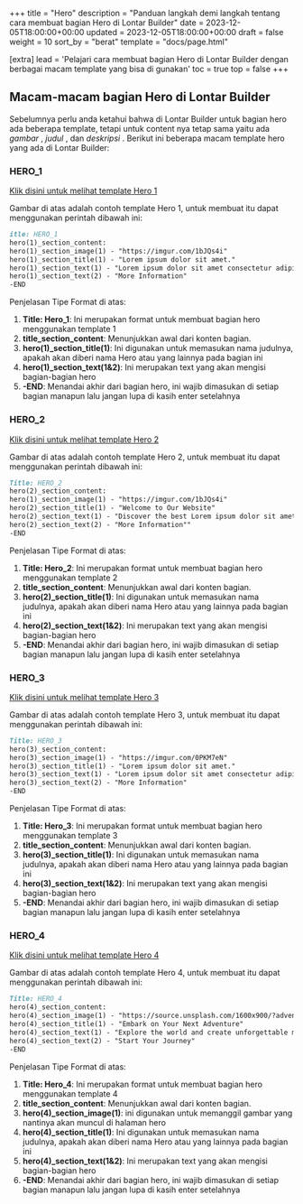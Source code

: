 +++
title = "Hero"
description = "Panduan langkah demi langkah tentang cara membuat bagian Hero di Lontar Builder"
date = 2023-12-05T18:00:00+00:00
updated = 2023-12-05T18:00:00+00:00
draft = false
weight = 10
sort_by = "berat"
template = "docs/page.html"

[extra]
lead = 'Pelajari cara membuat bagian Hero di Lontar Builder dengan berbagai macam template yang bisa di gunakan'
toc = true
top = false
+++

## Macam-macam bagian Hero di Lontar Builder
Sebelumnya perlu anda ketahui bahwa di Lontar Builder untuk bagian hero ada beberapa template, tetapi untuk content nya tetap sama yaitu ada *gambar* , *judul* , dan *deskripsi* . Berikut ini beberapa macam template hero yang ada di Lontar Builder:

### HERO_1

[Klik disini untuk melihat template Hero 1](https://imgur.com/trQ6SXD)

Gambar di atas adalah contoh template Hero 1, untuk membuat itu dapat menggunakan perintah dibawah ini:
```markdown
itle: HERO_1
hero(1)_section_content:
hero(1)_section_image(1) - "https://imgur.com/1bJQs4i"
hero(1)_section_title(1) - "Lorem ipsum dolor sit amet."
hero(1)_section_text(1) - "Lorem ipsum dolor sit amet consectetur adipisicing elit. Nesciunt, accusantium."
hero(1)_section_text(2) - "More Information"
-END
```
Penjelasan Tipe Format di atas:

1. **Title: Hero_1**: Ini merupakan format untuk membuat bagian hero menggunakan template 1
2. **title_section_content**: Menunjukkan awal dari konten bagian.
3. **hero(1)_section_title(1)**: Ini digunakan untuk memasukan nama judulnya, apakah akan diberi nama Hero atau yang lainnya pada bagian ini
4. **hero(1)_section_text(1&2)**: Ini merupakan text yang akan mengisi bagian-bagian hero
5. **-END**: Menandai akhir dari bagian hero, ini wajib dimasukan di setiap bagian manapun lalu jangan lupa di kasih enter setelahnya

### HERO_2

[Klik disini untuk melihat template Hero 2](https://imgur.com/h5Ypad7)

Gambar di atas adalah contoh template Hero 2, untuk membuat itu dapat menggunakan perintah dibawah ini:
```markdown
Title: HERO_2
hero(2)_section_content:
hero(1)_section_image(1) - "https://imgur.com/1bJQs4i"
hero(2)_section_title(1) - "Welcome to Our Website"
hero(2)_section_text(1) - "Discover the best Lorem ipsum dolor sit amet, consectetur adipiscing elit."
hero(2)_section_text(2) - "More Information""
-END
```
Penjelasan Tipe Format di atas:

1. **Title: Hero_2**: Ini merupakan format untuk membuat bagian hero menggunakan template 2
2. **title_section_content**: Menunjukkan awal dari konten bagian.
3. **hero(2)_section_title(1)**: Ini digunakan untuk memasukan nama judulnya, apakah akan diberi nama Hero atau yang lainnya pada bagian ini
4. **hero(2)_section_text(1&2)**: Ini merupakan text yang akan mengisi bagian-bagian hero
5. **-END**: Menandai akhir dari bagian hero, ini wajib dimasukan di setiap bagian manapun lalu jangan lupa di kasih enter setelahnya

### HERO_3

[Klik disini untuk melihat template Hero 3](https://imgur.com/vwJtEtL)

Gambar di atas adalah contoh template Hero 3, untuk membuat itu dapat menggunakan perintah dibawah ini:
```markdown
Title: HERO_3
hero(3)_section_content:
hero(3)_section_image(1) - "https://imgur.com/0PKM7eN"
hero(3)_section_title(1) - "Lorem ipsum dolor sit amet."
hero(3)_section_text(1) - "Lorem ipsum dolor sit amet consectetur adipisicing elit. Nesciunt, accusantium."
hero(3)_section_text(2) - "More Information"
-END
```
Penjelasan Tipe Format di atas:

1. **Title: Hero_3**: Ini merupakan format untuk membuat bagian hero menggunakan template 3
2. **title_section_content**: Menunjukkan awal dari konten bagian.
3. **hero(3)_section_title(1)**: Ini digunakan untuk memasukan nama judulnya, apakah akan diberi nama Hero atau yang lainnya pada bagian ini
4. **hero(3)_section_text(1&2)**: Ini merupakan text yang akan mengisi bagian-bagian hero
5. **-END**: Menandai akhir dari bagian hero, ini wajib dimasukan di setiap bagian manapun lalu jangan lupa di kasih enter setelahnya

### HERO_4

[Klik disini untuk melihat template Hero 4](https://imgur.com/fdWqWaY)

Gambar di atas adalah contoh template Hero 4, untuk membuat itu dapat menggunakan perintah dibawah ini:
```markdown
Title: HERO_4
hero(4)_section_content:
hero(4)_section_image(1) - "https://source.unsplash.com/1600x900/?adventure"
hero(4)_section_title(1) - "Embark on Your Next Adventure"
hero(4)_section_text(1) - "Explore the world and create unforgettable memories with Adventure Seekers."
hero(4)_section_text(2) - "Start Your Journey"
-END
```
Penjelasan Tipe Format di atas:

1. **Title: Hero_4**: Ini merupakan format untuk membuat bagian hero menggunakan template 4
2. **title_section_content**: Menunjukkan awal dari konten bagian.
3. **hero(4)_section_image(1)**: ini digunakan untuk memanggil gambar yang nantinya akan muncul di halaman hero
4. **hero(4)_section_title(1)**: Ini digunakan untuk memasukan nama judulnya, apakah akan diberi nama Hero atau yang lainnya pada bagian ini
5. **hero(4)_section_text(1&2)**: Ini merupakan text yang akan mengisi bagian-bagian hero
6. **-END**: Menandai akhir dari bagian hero, ini wajib dimasukan di setiap bagian manapun lalu jangan lupa di kasih enter setelahnya



    
